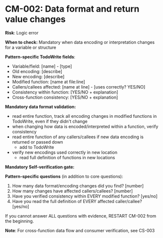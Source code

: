 # CM-002: Data format and return value changes

**Risk**: Logic error

**When to check:** Mandatory when data encoding or interpretation changes for a variable or structure

**Pattern-specific TodoWrite fields**:
- Variable/field: [name] - [type]
- Old encoding: [describe]
- New encoding: [describe]
- Modified function: [name at file:line]
- Callers/callees affected: [name at line] - [uses correctly? YES/NO]
- Consistency within function: [YES/NO + explanation]
- Cross-function consistency: [YES/NO + explanation]

**Mandatory data format validation:**
- read entire function, track all encoding changes in modified functions in TodoWrite, even if they didn't change
- when changing how data is encoded/interpreted within a function, verify consistency
- read entire function of any callers/callees if new data encoding is returned or passed down
  - add to TodoWrite
- verify new encodings used correctly in new location
  - read full definition of functions in new locations

**Mandatory Self-verification gate:**

**Pattern-specific questions** (in addition to core questions):
  1. How many data format/encoding changes did you find? [number]
  2. How many changes have affected callers/callees? [number]
  3. Have you verified consistency within EVERY modified function? [yes/no]
  4. Have you read the full definition of EVERY affected caller/callee? [yes/no]

If you cannot answer ALL questions with evidence, RESTART CM-002 from the beginning.

**Note**: For cross-function data flow and consumer verification, see CS-003
